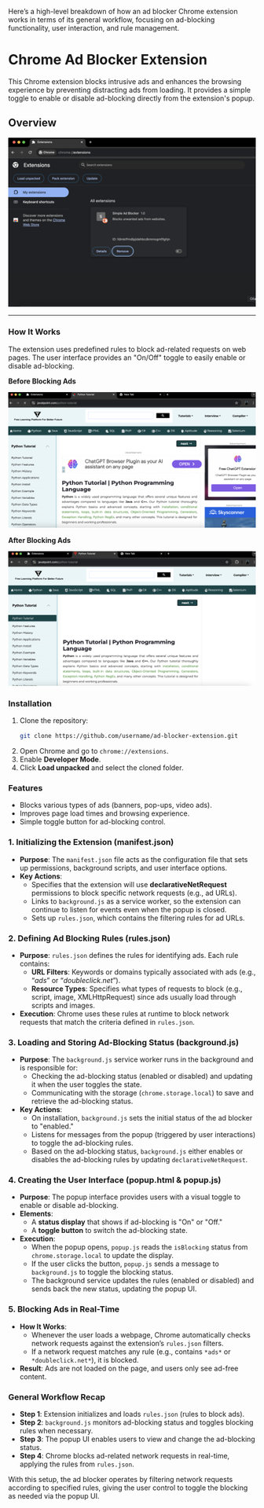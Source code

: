 Here’s a high-level breakdown of how an ad blocker Chrome extension works in terms of its general workflow, focusing on ad-blocking functionality, user interaction, and rule management.
# Chrome Ad Blocker Extension

This Chrome extension blocks intrusive ads and enhances the browsing experience by preventing distracting ads from loading. It provides a simple toggle to enable or disable ad-blocking directly from the extension's popup.

## Overview

![Project Logo](ext1.png) <!-- Add a logo or relevant image here -->

---

### How It Works

The extension uses predefined rules to block ad-related requests on web pages. The user interface provides an "On/Off" toggle to easily enable or disable ad-blocking.

**Before Blocking Ads**

![Before Ad Blocking](ext2.png)

**After Blocking Ads**

![After Ad Blocking](ext3.png)

### Installation

1. Clone the repository:
   ```bash
   git clone https://github.com/username/ad-blocker-extension.git
   ```
2. Open Chrome and go to `chrome://extensions`.
3. Enable **Developer Mode**.
4. Click **Load unpacked** and select the cloned folder.

### Features

- Blocks various types of ads (banners, pop-ups, video ads).
- Improves page load times and browsing experience.
- Simple toggle button for ad-blocking control.

### 1. **Initializing the Extension (manifest.json)**
   - **Purpose**: The `manifest.json` file acts as the configuration file that sets up permissions, background scripts, and user interface options.
   - **Key Actions**:
     - Specifies that the extension will use **declarativeNetRequest** permissions to block specific network requests (e.g., ad URLs).
     - Links to `background.js` as a service worker, so the extension can continue to listen for events even when the popup is closed.
     - Sets up `rules.json`, which contains the filtering rules for ad URLs.

### 2. **Defining Ad Blocking Rules (rules.json)**
   - **Purpose**: `rules.json` defines the rules for identifying ads. Each rule contains:
     - **URL Filters**: Keywords or domains typically associated with ads (e.g., “*ads*” or “*doubleclick.net*”).
     - **Resource Types**: Specifies what types of requests to block (e.g., script, image, XMLHttpRequest) since ads usually load through scripts and images.
   - **Execution**: Chrome uses these rules at runtime to block network requests that match the criteria defined in `rules.json`.

### 3. **Loading and Storing Ad-Blocking Status (background.js)**
   - **Purpose**: The `background.js` service worker runs in the background and is responsible for:
     - Checking the ad-blocking status (enabled or disabled) and updating it when the user toggles the state.
     - Communicating with the storage (`chrome.storage.local`) to save and retrieve the ad-blocking status.
   - **Key Actions**:
     - On installation, `background.js` sets the initial status of the ad blocker to "enabled."
     - Listens for messages from the popup (triggered by user interactions) to toggle the ad-blocking rules.
     - Based on the ad-blocking status, `background.js` either enables or disables the ad-blocking rules by updating `declarativeNetRequest`.

### 4. **Creating the User Interface (popup.html & popup.js)**
   - **Purpose**: The popup interface provides users with a visual toggle to enable or disable ad-blocking.
   - **Elements**:
     - A **status display** that shows if ad-blocking is "On" or "Off."
     - A **toggle button** to switch the ad-blocking state.
   - **Execution**:
     - When the popup opens, `popup.js` reads the `isBlocking` status from `chrome.storage.local` to update the display.
     - If the user clicks the button, `popup.js` sends a message to `background.js` to toggle the blocking status.
     - The background service updates the rules (enabled or disabled) and sends back the new status, updating the popup UI.

### 5. **Blocking Ads in Real-Time**
   - **How It Works**:
     - Whenever the user loads a webpage, Chrome automatically checks network requests against the extension’s `rules.json` filters.
     - If a network request matches any rule (e.g., contains `*ads*` or `*doubleclick.net*`), it is blocked.
   - **Result**: Ads are not loaded on the page, and users only see ad-free content.

### **General Workflow Recap**
   - **Step 1**: Extension initializes and loads `rules.json` (rules to block ads).
   - **Step 2**: `background.js` monitors ad-blocking status and toggles blocking rules when necessary.
   - **Step 3**: The popup UI enables users to view and change the ad-blocking status.
   - **Step 4**: Chrome blocks ad-related network requests in real-time, applying the rules from `rules.json`.

With this setup, the ad blocker operates by filtering network requests according to specified rules, giving the user control to toggle the blocking as needed via the popup UI.
